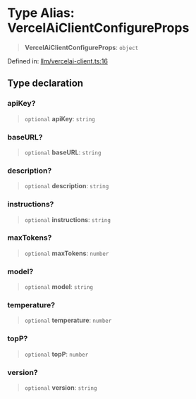 # Type Alias: VercelAiClientConfigureProps

> **VercelAiClientConfigureProps**: `object`

Defined in: [llm/vercelai-client.ts:16](https://github.com/GeoDaCenter/openassistant/blob/d3d47c677c43fcc70dca2b232c88b920fa91a250/packages/core/src/llm/vercelai-client.ts#L16)

## Type declaration

### apiKey?

> `optional` **apiKey**: `string`

### baseURL?

> `optional` **baseURL**: `string`

### description?

> `optional` **description**: `string`

### instructions?

> `optional` **instructions**: `string`

### maxTokens?

> `optional` **maxTokens**: `number`

### model?

> `optional` **model**: `string`

### temperature?

> `optional` **temperature**: `number`

### topP?

> `optional` **topP**: `number`

### version?

> `optional` **version**: `string`
